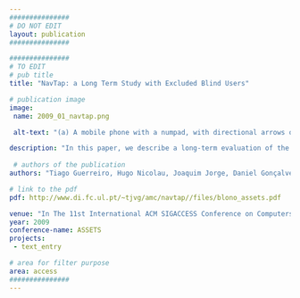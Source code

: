 ```yaml
---
###############
# DO NOT EDIT
layout: publication
###############

###############
# TO EDIT
# pub title
title: "NavTap: a Long Term Study with Excluded Blind Users"

# publication image
image:
 name: 2009_01_navtap.png

 alt-text: "(a) A mobile phone with a numpad, with directional arrows on top of the numpad, and on top of a joypad. (b) Explanation of a navigation scenario. Each jump goes to the next vowel a, e, i, o, u, when you enter a vowel , then you listen to the next letters on the alphabet until you find the desired target."

description: "In this paper, we describe a long-term evaluation of the NavTap prototype, a mobile device system for the blind with a navigation text-entry method as its main component. This evaluation was performed during 19 weeks with 5 users (and 3 extra users during an iterative design phase) and, besides uncontrolled (but logged) daily usage, featured regular controlled experiments to observe the users’ evolution (Figure 1). With these experiments we were able to collect data on mobile device performance usage, particularly text-entry, but also to observe how the improvements influenced the users’ habits and interactions."
 
 # authors of the publication
authors: "Tiago Guerreiro, Hugo Nicolau, Joaquim Jorge, Daniel Gonçalves"

# link to the pdf
pdf: http://www.di.fc.ul.pt/~tjvg/amc/navtap//files/blono_assets.pdf

venue: "In The 11st International ACM SIGACCESS Conference on Computers and Accessibility. Pittsburgh, USA, October, 2009."
year: 2009
conference-name: ASSETS
projects:
 - text_entry

# area for filter purpose
area: access
###############
---
```

